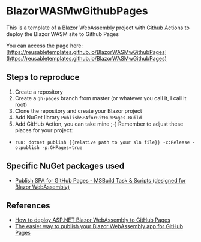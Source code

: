 # BlazorWASMwGithubPages
This is a template of a Blazor WebAssembly project with Github Actions to deploy the Blazor WASM site to Github Pages

You can access the page here: [https://reusabletemplates.github.io/BlazorWASMwGithubPages](https://reusabletemplates.github.io/BlazorWASMwGithubPages)

## Steps to reproduce

1. Create a repository
2. Create a `gh-pages` branch from master (or whatever you call it, I call it root)
3. Clone the repository and create your Blazor project
4. Add NuGet library `PublishSPAforGitHubPages.Build`
5. Add GitHub Action, you can take mine ;-) Remember to adjust these places for your project:
  - `run: dotnet publish {{relative path to your sln file}} -c:Release -o:publish -p:GHPages=true`

## Specific NuGet packages used
- [Publish SPA for GitHub Pages - MSBuild Task & Scripts (designed for Blazor WebAssembly)](https://www.nuget.org/packages/PublishSPAforGitHubPages.Build)

## References
- [How to deploy ASP.NET Blazor WebAssembly to GitHub Pages](https://dev.to/swimburger/how-to-deploy-asp-net-blazor-webassembly-to-github-pages-44o)
- [The easier way to publish your Blazor WebAssembly app for GitHub Pages](https://dev.to/j_sakamoto/the-easier-way-to-publish-your-blazor-webassembly-app-for-github-pages-319l)
